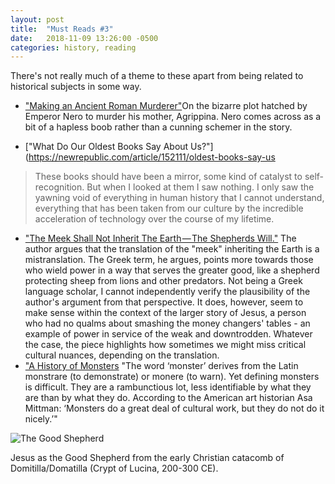 ```yaml
---
layout: post
title:  "Must Reads #3"
date:   2018-11-09 13:26:00 -0500
categories: history, reading
---
```

There's not really much of a theme to these apart from being related to historical subjects in some way.
 
* ["Making an Ancient Roman Murderer"](https://www.laphamsquarterly.org/roundtable/making-ancient-roman-murderernd-trump-is-a-confederate-president)On the bizarre plot hatched by Emperor Nero to murder his mother, Agrippina.  Nero comes across as a bit of a hapless boob rather than a cunning schemer in the story.

* ["What Do Our Oldest Books Say About Us?"](https://newrepublic.com/article/152111/oldest-books-say-us
>These books should have been a mirror, some kind of catalyst to self-recognition. But when I looked at them I saw nothing. I only saw the yawning void of everything in human history that I cannot understand, everything that has been taken from our culture by the incredible acceleration of technology over the course of my lifetime.
* ["The Meek Shall Not Inherit The Earth — The Shepherds Will."](https://medium.com/dialogue-and-discourse/the-meek-shall-not-inherit-the-earth-the-shepherds-will-54d355a7754a)  The author argues that the translation of the "meek" inheriting the Earth is a mistranslation.  The Greek term, he argues, points more towards those who wield power in a way that serves the greater good, like a shepherd protecting sheep from lions and other predators.  Not being a Greek language scholar, I cannot independently verify the plausibility of the author's argument from that perspective.  It does, however, seem to make sense within the context of the larger story of Jesus, a person who had no qualms about smashing the money changers' tables - an example of power in service of the weak and downtrodden. Whatever the case, the piece highlights how sometimes we might miss critical cultural nuances, depending on the translation.
* ["A History of Monsters](https://aeon.co/essays/there-be-monsters-from-cabinets-of-curiosity-to-demons-within) "The word ‘monster’ derives from the Latin monstrare (to demonstrate) or monere (to warn). Yet defining monsters is difficult. They are a rambunctious lot, less identifiable by what they are than by what they do. According to the American art historian Asa Mittman: ‘Monsters do a great deal of cultural work, but they do not do it nicely.’"

![The Good Shepherd](https://commons.wikimedia.org/wiki/File:Good_Shepherd_04.jpg#/media/File:Good_Shepherd_04.jpg) 

Jesus as the Good Shepherd from the early Christian catacomb of Domitilla/Domatilla (Crypt of Lucina, 200-300 CE).
